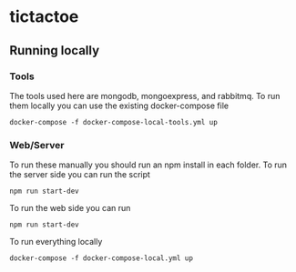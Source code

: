 # tictactoe
## Running locally
### Tools
The tools used here are mongodb, mongoexpress, and rabbitmq. To run them locally you can use the existing docker-compose file
```
docker-compose -f docker-compose-local-tools.yml up
```
### Web/Server
To run these manually you should run an npm install in each folder.
To run the server side you can run the script
```
npm run start-dev
```
To run the web side you can run
```
npm run start-dev
```
To run everything locally
```
docker-compose -f docker-compose-local.yml up
```